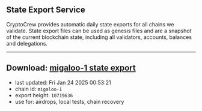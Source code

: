 ## State Export Service
CryptoCrew provides automatic daily state exports for all chains we validate. State export files can be used as genesis files and are a snapshot of the current blockchain state, including all validators, accounts, balances and delegations.

---
**Download: [migaloo-1 state export](https://dl-eu2.ccvalidators.com/SERVICE/migaloo/migaloo-1_export_10719636.json)**
---

- last updated: Fri Jan 24 2025 00:53:21
- chain id: `migaloo-1`
- export height: `10719636`
- use for: airdrops, local tests, chain recovery
